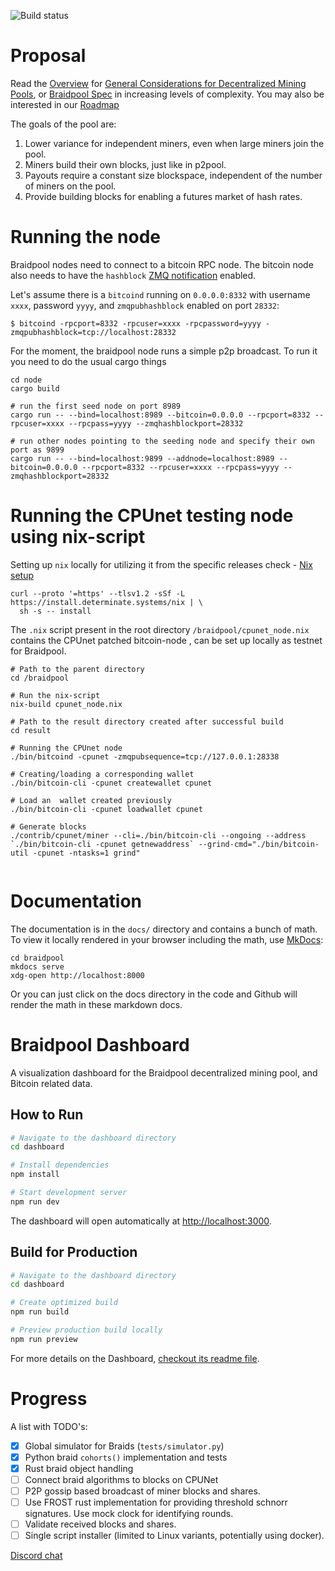 ![Build status](https://github.com/wholooks/braidpool/actions/workflows/rust-node.yml/badge.svg)

# Proposal

Read the
[Overview](https://github.com/braidpool/braidpool/blob/master/docs/overview.md)
for [General Considerations for Decentralized Mining Pools](https://github.com/braidpool/braidpool/blob/master/docs/general_considerations.md), or [Braidpool Spec](https://github.com/braidpool/braidpool/blob/master/docs/braidpool_spec.md) in increasing levels of complexity. You may also be interested in our [Roadmap](https://github.com/braidpool/braidpool/blob/master/docs/roadmap.md)

The goals of the pool are:

1. Lower variance for independent miners, even when large miners join the pool.
2. Miners build their own blocks, just like in p2pool.
3. Payouts require a constant size blockspace, independent of the number of
   miners on the pool.
4. Provide building blocks for enabling a futures market of hash rates.

# Running the node

Braidpool nodes need to connect to a bitcoin RPC node. The bitcoin node also needs to have the `hashblock` [ZMQ notification](https://github.com/bitcoin/bitcoin/blob/master/doc/zmq.md) enabled.

Let's assume there is a `bitcoind` running on `0.0.0.0:8332` with username `xxxx`, password `yyyy`, and `zmqpubhashblock` enabled on port `28332`:

```
$ bitcoind -rpcport=8332 -rpcuser=xxxx -rpcpassword=yyyy -zmqpubhashblock=tcp://localhost:28332
```

For the moment, the braidpool node runs a simple p2p broadcast. To run it you need to do
the usual cargo things

```
cd node
cargo build

# run the first seed node on port 8989
cargo run -- --bind=localhost:8989 --bitcoin=0.0.0.0 --rpcport=8332 --rpcuser=xxxx --rpcpass=yyyy --zmqhashblockport=28332

# run other nodes pointing to the seeding node and specify their own port as 9899
cargo run -- --bind=localhost:9899 --addnode=localhost:8989 --bitcoin=0.0.0.0 --rpcport=8332 --rpcuser=xxxx --rpcpass=yyyy --zmqhashblockport=28332
```

# Running the CPUnet testing node using nix-script

Setting up `nix` locally for utilizing it from the specific releases check - [Nix setup](https://github.com/DeterminateSystems/nix-installer/releases)

```
curl --proto '=https' --tlsv1.2 -sSf -L https://install.determinate.systems/nix | \
  sh -s -- install
```

The `.nix` script present in the root directory `/braidpool/cpunet_node.nix` contains the CPUnet patched
bitcoin-node , can be set up locally as testnet for Braidpool.

```
# Path to the parent directory
cd /braidpool

# Run the nix-script
nix-build cpunet_node.nix

# Path to the result directory created after successful build
cd result

# Running the CPUnet node
./bin/bitcoind -cpunet -zmqpubsequence=tcp://127.0.0.1:28338

# Creating/loading a corresponding wallet
./bin/bitcoin-cli -cpunet createwallet cpunet

# Load an  wallet created previously
./bin/bitcoin-cli -cpunet loadwallet cpunet

# Generate blocks
./contrib/cpunet/miner --cli=./bin/bitcoin-cli --ongoing --address `./bin/bitcoin-cli -cpunet getnewaddress` --grind-cmd="./bin/bitcoin-util -cpunet -ntasks=1 grind"


```

# Documentation

The documentation is in the `docs/` directory and contains a bunch of math. To
view it locally rendered in your browser including the math, use
[MkDocs](https://www.mkdocs.org/):

```
cd braidpool
mkdocs serve
xdg-open http://localhost:8000
```

Or you can just click on the docs directory in the code and Github will render the math in these markdown docs.

# Braidpool Dashboard

A visualization dashboard for the Braidpool decentralized mining pool, and Bitcoin related data.

## How to Run

```bash
# Navigate to the dashboard directory 
cd dashboard

# Install dependencies
npm install

# Start development server
npm run dev
```

The dashboard will open automatically at [http://localhost:3000](http://localhost:3000).

## Build for Production

```bash
# Navigate to the dashboard directory 
cd dashboard

# Create optimized build
npm run build

# Preview production build locally
npm run preview
```
For more details on the Dashboard, [checkout its readme file](./dashboard/README.md).

# Progress

A list with TODO's:

- [x] Global simulator for Braids (`tests/simulator.py`)
- [x] Python braid `cohorts()` implementation and tests
- [x] Rust braid object handling
- [ ] Connect braid algorithms to blocks on CPUNet
- [ ] P2P gossip based broadcast of miner blocks and shares.
- [ ] Use FROST rust implementation for providing threshold schnorr
      signatures. Use mock clock for identifying rounds.
- [ ] Validate received blocks and shares.
- [ ] Single script installer (limited to Linux variants, potentially using
      docker).

[Discord chat](https://discord.gg/pZYUDwkpPv)
